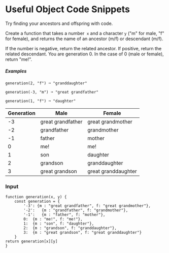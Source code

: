 # Useful Object Code Snippets

Try finding your ancestors and offspring with code.

Create a function that takes a number` x` and a character `y` ("m" for male, "f" for female), and returns the name of an ancestor (m/f) or descendant (m/f).

If the number is negative, return the related ancestor.
If positive, return the related descendant.
You are generation 0. In the case of 0 (male or female), return "me!".
##### Examples

`generation(2, "f") ➞ "granddaughter"`

`generation(-3, "m") ➞ "great grandfather"`

`generation(1, "f") ➞ "daughter"`


Generation	|Male|	Female
--- | --- | ---
-3	|great grandfather |	great grandmother
-2	|grandfather|	grandmother
-1	|father	|mother
0	|me!	|me!
1	|son|	daughter
2	|grandson|	granddaughter
3	|great grandson	|great granddaughter

### Input 
```
function generation(x, y) {
	const generation = {
		'-3': {m : "great grandfather", f: "great grandmother"},
		'-2':	{m : "grandfather", f: "grandmother"},
		'-1':	{m : "father", f: "mother"},
		0:	{m : "me!", f: "me!"},
		1:	{m : "son", f: "daughter"},
		2:	{m : "grandson", f: "granddaughter"},
		3:	{m : "great grandson", f: "great granddaughter"}
	}
return generation[x][y]
}
```


## 

